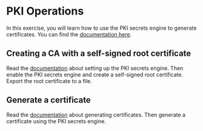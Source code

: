 PKI Operations
==============

In this exercise, you will learn how to use the PKI secrets engine to generate certificates.
You can find the [documentation here](https://developer.hashicorp.com/vault/docs/secrets/pki).

## Creating a CA with a self-signed root certificate

Read the [documentation](https://developer.hashicorp.com/vault/docs/secrets/pki/setup) about setting up the PKI secrets engine.
Then enable the PKI secrets engine and create a self-signed root certificate.
Export the root certificate to a file.

## Generate a certificate

Read the [documentation](https://developer.hashicorp.com/vault/docs/secrets/pki/setup#usage) about generating certificates.
Then generate a certificate using the PKI secrets engine.

